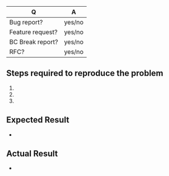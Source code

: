 | Q                | A
| ---------------- | -----
| Bug report?      | yes/no
| Feature request? | yes/no
| BC Break report? | yes/no
| RFC?             | yes/no

<!--
- Please fill in this template according to your issue.
- For support request or how-tos, please have a look to the documentation
- Otherwise, replace this comment by the description of your issue.
-->


## Steps required to reproduce the problem

1. 
2. 
3. 

## Expected Result

* 

## Actual Result

* 
